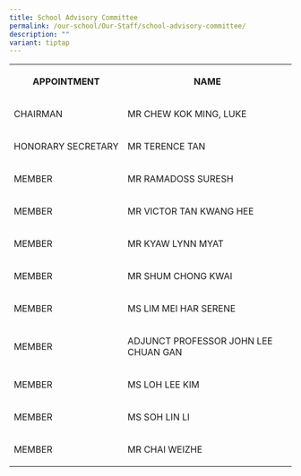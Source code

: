 ```yaml
---
title: School Advisory Committee
permalink: /our-school/Our-Staff/school-advisory-committee/
description: ""
variant: tiptap
---
```

<table style="minWidth: 50px">
<colgroup>
<col>
<col>
</colgroup>
<tbody>
<tr>
<th rowspan="1" colspan="1">
<p>APPOINTMENT</p>
</th>
<th rowspan="1" colspan="1">
<p>NAME</p>
</th>
</tr>
<tr>
<td rowspan="1" colspan="1">
<p>CHAIRMAN</p>
</td>
<td rowspan="1" colspan="1">
<p>MR CHEW KOK MING, LUKE</p>
</td>
</tr>
<tr>
<td rowspan="1" colspan="1">
<p>HONORARY&nbsp;SECRETARY</p>
</td>
<td rowspan="1" colspan="1">
<p>MR TERENCE TAN</p>
</td>
</tr>
<tr>
<td rowspan="1" colspan="1">
<p>MEMBER</p>
</td>
<td rowspan="1" colspan="1">
<p>MR RAMADOSS SURESH</p>
</td>
</tr>
<tr>
<td rowspan="1" colspan="1">
<p>MEMBER</p>
</td>
<td rowspan="1" colspan="1">
<p>MR VICTOR TAN KWANG HEE</p>
</td>
</tr>
<tr>
<td rowspan="1" colspan="1">
<p>MEMBER</p>
</td>
<td rowspan="1" colspan="1">
<p>MR KYAW LYNN MYAT</p>
</td>
</tr>
<tr>
<td rowspan="1" colspan="1">
<p>MEMBER</p>
</td>
<td rowspan="1" colspan="1">
<p>MR SHUM CHONG KWAI</p>
</td>
</tr>
<tr>
<td rowspan="1" colspan="1">
<p>MEMBER</p>
</td>
<td rowspan="1" colspan="1">
<p>MS LIM MEI HAR SERENE</p>
</td>
</tr>
<tr>
<td rowspan="1" colspan="1">
<p>MEMBER</p>
</td>
<td rowspan="1" colspan="1">
<p>ADJUNCT PROFESSOR JOHN LEE CHUAN GAN</p>
</td>
</tr>
<tr>
<td rowspan="1" colspan="1">
<p>MEMBER</p>
</td>
<td rowspan="1" colspan="1">
<p>MS LOH LEE KIM</p>
</td>
</tr>
<tr>
<td rowspan="1" colspan="1">
<p>MEMBER</p>
</td>
<td rowspan="1" colspan="1">
<p>MS SOH LIN LI</p>
</td>
</tr>
<tr>
<td rowspan="1" colspan="1">
<p>MEMBER</p>
</td>
<td rowspan="1" colspan="1">
<p>MR CHAI WEIZHE</p>
</td>
</tr>
</tbody>
</table>
<p></p>